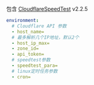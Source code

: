 包含 [CloudflareSpeedTest](https://github.com/XIU2/CloudflareSpeedTest) v2.2.5

```yaml
environment:
  # Cloudflare API 参数
  - host_name=
  # 最多解析几个IP地址，默认2个
  - host_ip_max=
  - zone_id=
  - api_token=
  # speedtest参数
  - speedtest_para=
  # linux定时任务参数
  - cron=